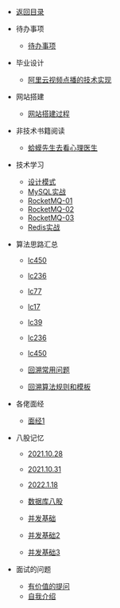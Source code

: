 <!-- _sidebar.md -->
* [返回目录](README.md)

* 待办事项

  * [待办事项](/docBlog/待办事项.md)
* 毕业设计
  * [阿里云视频点播的技术实现](/docBlog/毕业设计/阿里云视频点播的技术实现.md)
  
* 网站搭建
  * [网站搭建过程](/docBlog/网站搭建过程.md)
* 非技术书籍阅读
  * [蛤蟆先生去看心理医生](/docBlog/非技术书籍阅读/蛤蟆先生去看心理医生.md)
* 技术学习
  * [设计模式](/docBlog/技术学习/设计模式.md)
  * [MySQL实战](/docBlog/技术学习/MySQL实战/全局锁、表锁以及行锁.md)
  * [RocketMQ-01](/docBlog/技术学习/RocketMQ-01.md)
  * [RocketMQ-02](/docBlog/技术学习/RocketMQ-02.md)
  * [RocketMQ-03](/docBlog/技术学习/RocketMQ-03.md)
  * [Redis实战](/docBlog/技术学习/Redis实战篇.md)

* 算法思路汇总

  * [lc450](/docBlog/算法思路汇总/lc450.md) 

  * [lc236](/docBlog/算法思路汇总/lc236.md) 

  * [lc77](/docBlog/算法思路汇总/lc77.md) 

  * [lc17](/docBlog/算法思路汇总/lc17.md) 

  * [lc39](/docBlog/算法思路汇总/lc39.md) 

  * [lc236](/docBlog/算法思路汇总/lc236.md) 

  * [lc450](/docBlog/算法思路汇总/lc450.md) 

  * [回溯常用问题](/docBlog/算法思路汇总/回溯常用问题.md) 

  * [回溯算法规则和模板](/docBlog/算法思路汇总/回溯算法规则和模板.md) 
* 各佬面经

  * [面经1](/docBlog/优秀面经/我面面面.md)
* 八股记忆

  * [2021.10.28](/docBlog/面试准备/八股记忆/2021.10.28)

  * [2021.10.31](/docBlog/面试准备/八股记忆/2021.10.31)

  * [2022.1.18](/docBlog/面试准备/八股记忆/2022.1.18)
  * [数据库八股](/docBlog/面试准备/八股记忆/数据库记忆.md)
  * [并发基础](/docBlog/面试准备/八股记忆/并发基础.md)
  * [并发基础2](/docBlog/面试准备/八股记忆/并发基础2.md)
  * [并发基础3](/docBlog/面试准备/八股记忆/并发基础3.md)

* 面试的问题
  * [有价值的提问](/docBlog/面试准备/面试问题/有价值的提问.md)
  * [自我介绍](/docBlog/面试准备/面试问题/自我介绍.md)
    
